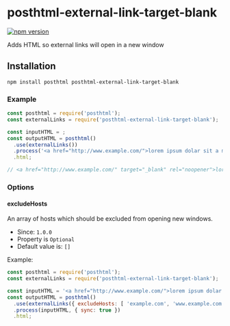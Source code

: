 # posthtml-external-link-target-blank

[![npm version][img:npm]][url:npm]

Adds HTML so external links will open in a new window

## Installation

```
npm install posthtml posthtml-external-link-target-blank
```

### Example

```javascript
const posthtml = require('posthtml');
const externalLinks = require('posthtml-external-link-target-blank');

const inputHTML = ;
const outputHTML = posthtml()
  .use(externalLinks())
  .process('<a href="http://www.example.com/">lorem ipsum dolar sit a met</div>', { sync: true })
  .html;

// <a href="http://www.example.com/" target="_blank" rel="noopener">lorem ipsum dolar sit a met</div>
```

### Options

#### excludeHosts

An array of hosts which should be excluded from opening new windows.

* Since: `1.0.0`
* Property is `Optional`
* Default value is: `[]`

Example:

```javascript
const posthtml = require('posthtml');
const externalLinks = require('posthtml-external-link-target-blank');

const inputHTML = '<a href="http://www.example.com/">lorem ipsum dolar sit a met</div>';
const outputHTML = posthtml()
  .use(externalLinks({ excludeHosts: [ 'example.com', 'www.example.com' ] }))
  .process(inputHTML, { sync: true })
  .html;


```

[url:posthtml]: https://github.com/posthtml/posthtml

[img:npm]: https://img.shields.io/npm/v/posthtml-external-link-target-blank.svg
[url:npm]: https://www.npmjs.com/package/posthtml-external-link-target-blank
